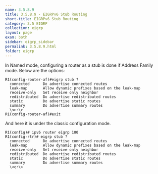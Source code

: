 ```yaml
---
name: 3.5.8.9
title: 3.5.8.9 - EIGRPv6 Stub Routing
short-title: EIGRPv6 Stub Routing
category: 3.5 EIGRP
collection: eigrp
layout: page
exam: both
sidebar: eigrp_sidebar
permalink: 3.5.8.9.html
folder: eigrp
---
```

In Named mode, configuring a router as a stub is done if Address Family mode. Below are the options:
```
R1(config-router-af)#eigrp stub ?
  connected      Do advertise connected routes
  leak-map       Allow dynamic prefixes based on the leak-map
  receive-only   Set receive only neighbor
  redistributed  Do advertise redistributed routes
  static         Do advertise static routes
  summary        Do advertise summary routes
  \<cr\>
R1(config-router-af)#exit
```
And here it is under the classic configuration mode.
```
R1(config)# ipv6 router eigrp 100
R1(config-rtr)# eigrp stub ?
  connected      Do advertise connected routes
  leak-map       Allow dynamic prefixes based on the leak-map
  receive-only   Set receive only neighbor
  redistributed  Do advertise redistributed routes
  static         Do advertise static routes
  summary        Do advertise summary routes
  \<cr\>
```

